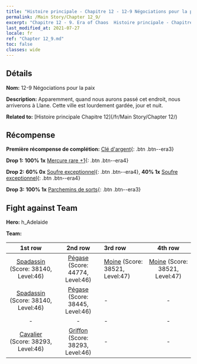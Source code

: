 ```yaml
---
title: "Histoire principale - Chapitre 12 - 12-9 Négociations pour la paix"
permalink: /Main Story/Chapter 12_9/
excerpt: "Chapitre 12 - 9. Era of Chaos  Histoire principale - Chapitre 12_9. 12-9 Négociations pour la paix"
last_modified_at: 2021-07-27
locale: fr
ref: "Chapter 12_9.md"
toc: false
classes: wide
---
```


## Détails

 **Nom:** 12-9 Négociations pour la paix

 **Description:** Apparemment, quand nous aurons passé cet endroit, nous arriverons à Llane. Cette ville est lourdement gardée, jour et nuit.

 **Related to:** [Histoire principale Chapitre 12](/fr/Main Story/Chapter 12/)

## Récompense

 **Première récompense de complétion:** [Clé d'argent](/ItemsFR/con_693/){: .btn .btn--era3}

 **Drop 1:** **100% 1x** [Mercure rare +1](/ItemsFR/mat_42/){: .btn .btn--era4}

 **Drop 2:** **60% 0x** [Soufre exceptionnel](/ItemsFR/mat_36/){: .btn .btn--era4}, **40% 1x** [Soufre exceptionnel](/ItemsFR/mat_36/){: .btn .btn--era4}

 **Drop 3:** **100% 1x** [Parchemins de sorts](/ItemsFR/con_694/){: .btn .btn--era3}


## Fight against Team
 **Hero:** h_Adelaide

 **Team:**


  | 1st row | 2nd row | 3rd row | 4th row |
  |:----:|:----:|:----|:----:|
  | [Spadassin](/fr/units/Swordsman/) (Score: 38140, Level:46)  | [Pégase](/fr/units/Pegasus/) (Score: 44774, Level:46)  | [Moine](/fr/units/Monk/) (Score: 38521, Level:47)  | [Moine](/fr/units/Monk/) (Score: 38521, Level:47)  |
  | [Spadassin](/fr/units/Swordsman/) (Score: 38140, Level:46)  | [Pégase](/fr/units/Pegasus/) (Score: 38445, Level:46)  | - | - |
  | - | - | - | - |
  | [Cavalier](/fr/units/Cavalier/) (Score: 38293, Level:46)  | [Griffon](/fr/units/Griffin/) (Score: 38293, Level:46)  | - | - |



